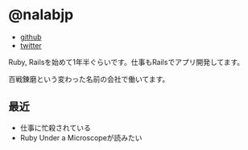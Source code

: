 # @nalabjp

- [github](https://github.com/nalabjp)
- [twitter](https://twitter.com/nalabjp)

Ruby, Railsを始めて1年半ぐらいです。仕事もRailsでアプリ開発してます。

百戦錬磨という変わった名前の会社で働いてます。

## 最近

* 仕事に忙殺されている
* Ruby Under a Microscopeが読みたい
